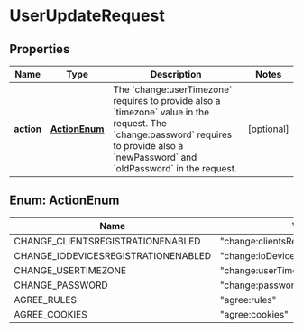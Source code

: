 
# UserUpdateRequest

## Properties
Name | Type | Description | Notes
------------ | ------------- | ------------- | -------------
**action** | [**ActionEnum**](#ActionEnum) | The &#x60;change:userTimezone&#x60; requires to provide also a &#x60;timezone&#x60; value in the request. The &#x60;change:password&#x60; requires to provide also a &#x60;newPassword&#x60; and &#x60;oldPassword&#x60; in the request. |  [optional]


<a name="ActionEnum"></a>
## Enum: ActionEnum
Name | Value
---- | -----
CHANGE_CLIENTSREGISTRATIONENABLED | &quot;change:clientsRegistrationEnabled&quot;
CHANGE_IODEVICESREGISTRATIONENABLED | &quot;change:ioDevicesRegistrationEnabled&quot;
CHANGE_USERTIMEZONE | &quot;change:userTimezone&quot;
CHANGE_PASSWORD | &quot;change:password&quot;
AGREE_RULES | &quot;agree:rules&quot;
AGREE_COOKIES | &quot;agree:cookies&quot;



